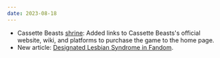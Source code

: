 ```yaml
---
date: 2023-08-18
---
```


* Cassette Beasts [shrine](/shrines/cassettebeasts/): Added links to Cassette Beasts's official website, wiki, and platforms to purchase the game to the home page.
* New article: [Designated Lesbian Syndrome in Fandom](/articles/designated-lesbian-syndrome-fandom).